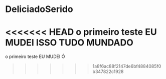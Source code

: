 # DeliciadoSerido
<<<<<<< HEAD
o primeiro teste 
EU MUDEI ISSO
TUDO MUNDADO
=======
o primeiro teste
EU MUDEI Ó 
>>>>>>> 1a8f6ac88f2147de6bf4884085f0b347822c1928
